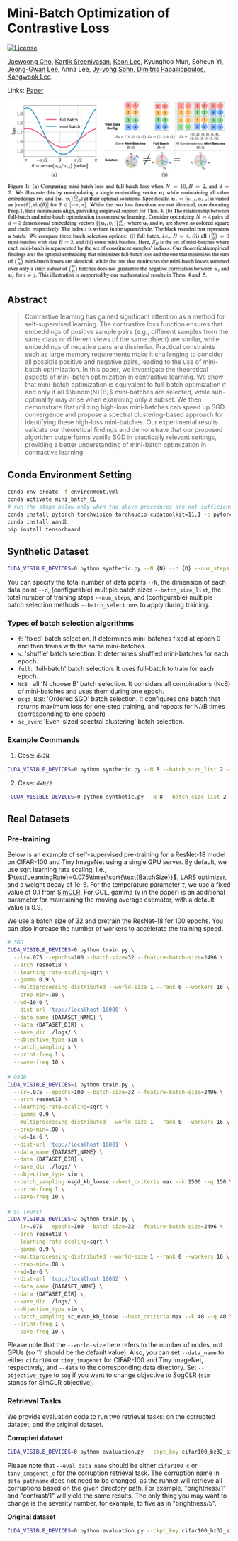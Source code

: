 # Mini-Batch Optimization of Contrastive Loss
<p align="left">
    <a href="https://github.com/krafton-ai/mini-batch-cl/blob/master/LICENSE">
        <img alt="License" src="https://img.shields.io/badge/License-Apache%202.0-green.svg">
    </a>
</p>

[Jaewoong Cho](https://sites.google.com/view/jaewoongcho), [Kartik Sreenivasan](https://ksreenivasan.github.io/), [Keon Lee](https://keonlee.notion.site/), Kyunghoo Mun, Soheun Yi, [Jeong-Gwan Lee](https://www.linkedin.com/in/jeonggwan-lee-511806102), Anna Lee, [Jy-yong Sohn](https://itml.yonsei.ac.kr/), [Dimitris Papailiopoulos](https://papail.io/), [Kangwook Lee](https://kangwooklee.com/).

Links: [Paper](https://arxiv.org/abs/2307.05906)

![Figure](figure1.png)

## Abstract

>Contrastive learning has gained significant attention as a method for self-supervised learning. The contrastive loss function ensures that embeddings of positive sample pairs (e.g., different samples from the same class or different views of the same object) are similar, while embeddings of negative pairs are dissimilar. Practical constraints such as large memory requirements make it challenging to consider all possible positive and negative pairs, leading to the use of mini-batch optimization.
In this paper, we investigate the theoretical aspects of mini-batch optimization in contrastive learning. We show that mini-batch optimization is equivalent to full-batch optimization if and only if all $\binom{N}{B}$ mini-batches are selected, while sub-optimality may arise when examining only a subset. We then demonstrate that utilizing high-loss mini-batches can speed up SGD convergence and propose a spectral clustering-based approach for identifying these high-loss mini-batches.
Our experimental results validate our theoretical findings and demonstrate that our proposed algorithm outperforms vanilla SGD in practically relevant settings, providing a better understanding of mini-batch optimization in contrastive learning.

## Conda Environment Setting

```bash
conda env create -f environment.yml
conda activate mini_batch_CL
# run the steps below only when the above procedures are not sufficient
conda install pytorch torchvision torchaudio cudatoolkit=11.1 -c pytorch -c nvidia
conda install wandb
pip install tensorboard
```

## Synthetic Dataset

```bash
CUDA_VISIBLE_DEVICES=0 python synthetic.py --N {N} --d {D} --num_steps {NUM_STEPS} --batch_selections {BATCH_SELECTION};
```
You can specify the total number of data points `--N`, the dimension of each data point `--d`, (configurable) multiple batch sizes `--batch_size_list`, the total number of training steps `--num_steps`, and (configurable) multiple batch selection methods `--batch_selections` to apply during training.


### Types of batch selection algorithms

* `f`: 'fixed' batch selection. It determines mini-batches fixed at epoch 0 and then trains with the same mini-batches.
* `s`: 'shuffle' batch selection. It determines shuffled mini-batches for each epoch.
* `full`: 'full-batch' batch selection. It uses full-batch to train for each epoch. 
* `NcB` : all 'N choose B' batch selection. It considers all combinations (NcB) of mini-batches and uses them during one epoch.
* `osgd_NcB`: 'Ordered SGD' batch selection. It configures one batch that returns maximum loss for one-step training, and repeats for N//B times (corresponding to one epoch)
* `sc_even`: 'Even-sized spectral clustering' batch selection. 

### Example Commands

1. Case: `d=2N` 

```bash
CUDA_VISIBLE_DEVICES=0 python synthetic.py --N 8 --batch_size_list 2 --d 16 --num_steps 2000 --batch_selections f s full NcB osgd_NcB sc_even 
```

2. Case: `d=N/2`

```bash
 CUDA_VISIBLE_DEVICES=0 python synthetic.py --N 8 --batch_size_list 2 --d 4 --num_steps 2000 --batch_selections f s full NcB osgd_NcB sc_even 
```

## Real Datasets

### Pre-training

Below is an example of self-supervised pre-training for a ResNet-18 model on CIFAR-100 and Tiny ImageNet using a single GPU server. By default, we use sqrt learning rate scaling, i.e., $\text{LearningRate}=0.075\times\sqrt{\text{BatchSize}}$, [LARS](https://arxiv.org/abs/1708.03888) optimizer, and a weight decay of 1e-6. For the temperature parameter $\tau$, we use a fixed value of $0.1$ from [SimCLR](https://arxiv.org/pdf/2002.05709.pdf). For GCL, gamma (γ in the paper) is an additional parameter for maintaining the moving average estimator, with a default value is $0.9$. 

We use a batch size of 32 and pretrain the ResNet-18 for 100 epochs. You can also increase the number of workers to accelerate the training speed.

```bash
# SGD
CUDA_VISIBLE_DEVICES=0 python train.py \
  --lr=.075 --epochs=100 --batch-size=32 --feature-batch-size=2496 \
  --arch resnet18 \
  --learning-rate-scaling=sqrt \
  --gamma 0.9 \
  --multiprocessing-distributed --world-size 1 --rank 0 --workers 16 \
  --crop-min=.08 \
  --wd=1e-6 \
  --dist-url 'tcp://localhost:10000' \
  --data_name {DATASET_NAME} \
  --data {DATASET_DIR} \
  --save_dir ./logs/ \
  --objective_type sim \
  --batch_sampling s \
  --print-freq 1 \
  --save-freq 10 \

# OSGD
CUDA_VISIBLE_DEVICES=1 python train.py \
  --lr=.075 --epochs=100 --batch-size=32 --feature-batch-size=2496 \
  --arch resnet18 \
  --learning-rate-scaling=sqrt \
  --gamma 0.9 \
  --multiprocessing-distributed --world-size 1 --rank 0 --workers 16 \
  --crop-min=.08 \
  --wd=1e-6 \
  --dist-url 'tcp://localhost:10001' \
  --data_name {DATASET_NAME} \
  --data {DATASET_DIR} \
  --save_dir ./logs/ \
  --objective_type sim \
  --batch_sampling osgd_kb_loose --best_criteria max --k 1500 --q 150 \
  --print-freq 1 \
  --save-freq 10 \

# SC (ours)
CUDA_VISIBLE_DEVICES=2 python train.py \
  --lr=.075 --epochs=100 --batch-size=32 --feature-batch-size=2496 \
  --arch resnet18 \
  --learning-rate-scaling=sqrt \
  --gamma 0.9 \
  --multiprocessing-distributed --world-size 1 --rank 0 --workers 16 \
  --crop-min=.08 \
  --wd=1e-6 \
  --dist-url 'tcp://localhost:10002' \
  --data_name {DATASET_NAME} \
  --data {DATASET_DIR} \
  --save_dir ./logs/ \
  --objective_type sim \
  --batch_sampling sc_even_kb_loose --best_criteria max --k 40 --q 40 \
  --print-freq 1 \
  --save-freq 10 \

```
Please note that the `--world-size` here refers to the number of nodes, not GPUs (so '1' should be the default value). Also, you can set `--data_name` to either `cifar100` or `tiny_imagenet` for CIFAR-100 and Tiny ImageNet, respectively, and `--data` to the corresponding data directory. Set `--objective_type` to `sog` if you want to change objective to SogCLR (`sim` stands for SimCLR objective).

### Retrieval Tasks
We provide evaluation code to run two retrieval tasks: on the corrupted dataset, and the original dataset.

**Corrupted dataset**
```bash
CUDA_VISIBLE_DEVICES=0 python evaluation.py --ckpt_key cifar100_bz32_sim_all --evaluation corrupted_top1_accuracy --epoch_list 100 --eval_data_name cifar100_c --data_pathname "brightness/1";
```
Please note that `--eval_data_name` should be either `cifar100_c` or `tiny_imagenet_c` for the corruption retrieval task. The corruption name in `--data_pathname` does not need to be changed, as the runner will retrieve all corruptions based on the given directory path. For example, "brightness/1" and "contrast/1" will yield the same results. The only thing you may want to change is the severity number, for example, to five as in "brightness/5".

**Original dataset**
```bash
CUDA_VISIBLE_DEVICES=0 python evaluation.py --ckpt_key cifar100_bz32_sim_all --evaluation top1_accuracy --epoch_list 100 --eval_data_name cifar100;
```
